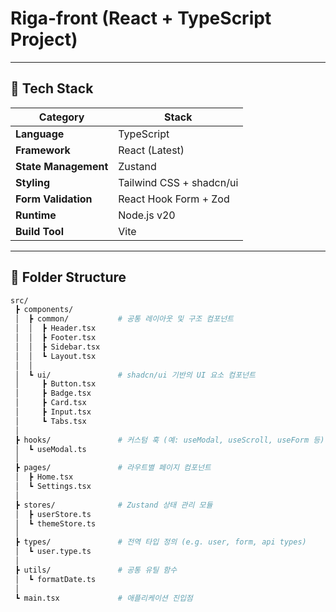 # Riga-front (React + TypeScript Project)

---

## 🧩 Tech Stack

| Category | Stack |
|-----------|--------|
| **Language** | TypeScript |
| **Framework** | React (Latest) |
| **State Management** | Zustand |
| **Styling** | Tailwind CSS + shadcn/ui |
| **Form Validation** | React Hook Form + Zod |
| **Runtime** | Node.js v20 |
| **Build Tool** | Vite |

---

## 📂 Folder Structure

```bash
src/
 ┣ components/
 │  ┣ common/           # 공통 레이아웃 및 구조 컴포넌트
 │  │  ┣ Header.tsx
 │  │  ┣ Footer.tsx
 │  │  ┣ Sidebar.tsx
 │  │  ┗ Layout.tsx
 │  │
 │  ┗ ui/               # shadcn/ui 기반의 UI 요소 컴포넌트
 │     ┣ Button.tsx
 │     ┣ Badge.tsx
 │     ┣ Card.tsx
 │     ┣ Input.tsx
 │     ┗ Tabs.tsx
 │
 ┣ hooks/               # 커스텀 훅 (예: useModal, useScroll, useForm 등)
 │  ┗ useModal.ts
 │
 ┣ pages/               # 라우트별 페이지 컴포넌트
 │  ┣ Home.tsx
 │  ┗ Settings.tsx
 │
 ┣ stores/              # Zustand 상태 관리 모듈
 │  ┣ userStore.ts
 │  ┗ themeStore.ts
 │
 ┣ types/               # 전역 타입 정의 (e.g. user, form, api types)
 │  ┗ user.type.ts
 │
 ┣ utils/               # 공통 유틸 함수
 │  ┗ formatDate.ts
 │
 ┗ main.tsx             # 애플리케이션 진입점
